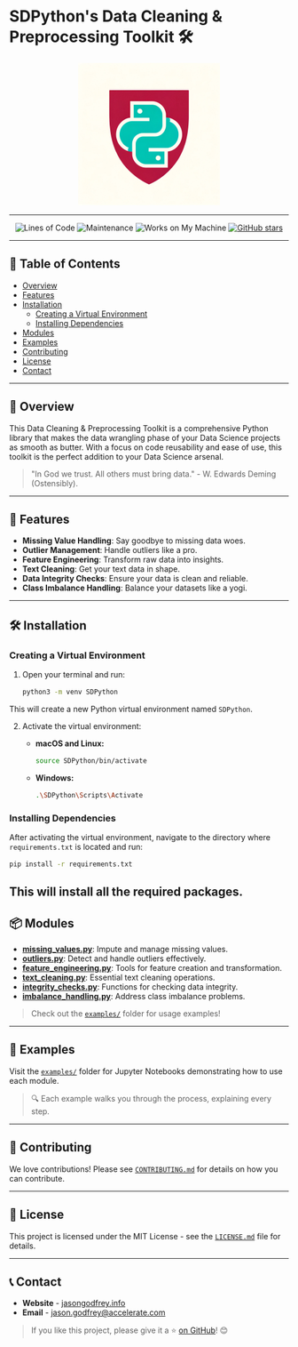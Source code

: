 # SDPython's Data Cleaning & Preprocessing Toolkit 🛠️

<p align="center">
  <img width="256" height="256" src="SDPython2.png">
</p>

---

<div align="center">

![Lines of Code](https://img.shields.io/tokei/lines/github/ja-godfrey/SDPython-toolkit)
![Maintenance](https://img.shields.io/badge/Maintenance-🤷-blue)
![Works on My Machine](https://img.shields.io/badge/Works%20on-My%20machine-green)
[![GitHub stars](https://img.shields.io/github/stars/ja-godfrey/SDPython-toolkit.svg?style=social&label=Star&maxAge=2592000)](https://github.com/ja-godfrey/SDPython-toolkit/stargazers/)

</div>

---

## 📑 Table of Contents

- [Overview](#overview)
- [Features](#features)
- [Installation](#installation)
  - [Creating a Virtual Environment](#creating-a-virtual-environment)
  - [Installing Dependencies](#installing-dependencies)
- [Modules](#modules)
- [Examples](#examples)
- [Contributing](#contributing)
- [License](#license)
- [Contact](#contact)

---

## 🌟 Overview

This Data Cleaning & Preprocessing Toolkit is a comprehensive Python library that makes the data wrangling phase of your Data Science projects as smooth as butter. With a focus on code reusability and ease of use, this toolkit is the perfect addition to your Data Science arsenal.

> "In God we trust. All others must bring data." - W. Edwards Deming (Ostensibly).

---

## 🎁 Features

- **Missing Value Handling**: Say goodbye to missing data woes.
- **Outlier Management**: Handle outliers like a pro.
- **Feature Engineering**: Transform raw data into insights.
- **Text Cleaning**: Get your text data in shape.
- **Data Integrity Checks**: Ensure your data is clean and reliable.
- **Class Imbalance Handling**: Balance your datasets like a yogi.

---

## 🛠️ Installation

### Creating a Virtual Environment

1. Open your terminal and run:

   ```bash
   python3 -m venv SDPython

This will create a new Python virtual environment named `SDPython`.

2. Activate the virtual environment:

   - **macOS and Linux:**

     ```bash
     source SDPython/bin/activate
     ```

   - **Windows:**

     ```bash
     .\SDPython\Scripts\Activate
     ```

### Installing Dependencies

After activating the virtual environment, navigate to the directory where `requirements.txt` is located and run:

```bash
pip install -r requirements.txt
```

This will install all the required packages.
---

## 📦 Modules

- **[missing_values.py](./missing_values.py)**: Impute and manage missing values.
- **[outliers.py](./outliers.py)**: Detect and handle outliers effectively.
- **[feature_engineering.py](./feature_engineering.py)**: Tools for feature creation and transformation.
- **[text_cleaning.py](./text_cleaning.py)**: Essential text cleaning operations.
- **[integrity_checks.py](./integrity_checks.py)**: Functions for checking data integrity.
- **[imbalance_handling.py](./imbalance_handling.py)**: Address class imbalance problems.

> Check out the [`examples/`](./examples/) folder for usage examples!

---

## 📖 Examples

Visit the [`examples/`](./examples/) folder for Jupyter Notebooks demonstrating how to use each module.

> 🔍 Each example walks you through the process, explaining every step.

---

## 👥 Contributing

We love contributions! Please see [`CONTRIBUTING.md`](./CONTRIBUTING.md) for details on how you can contribute.

---

## 📜 License

This project is licensed under the MIT License - see the [`LICENSE.md`](./LICENSE.md) file for details.

---

## 📞 Contact

- **Website** - [jasongodfrey.info](jasongodfrey.info)
- **Email** - jason.godfrey@accelerate.com

> If you like this project, please give it a ⭐ [on GitHub](https://github.com/ja-godfrey/SDPython-toolkit/)! 😊

